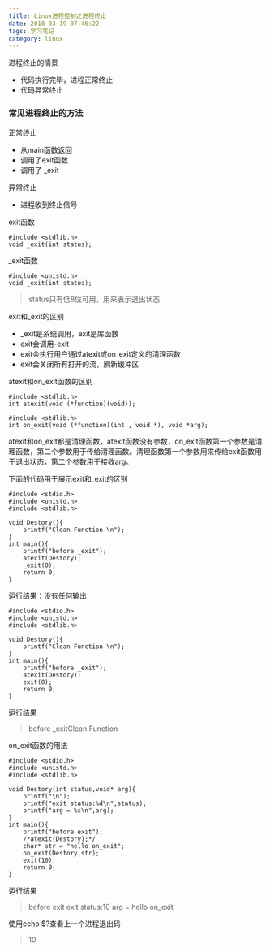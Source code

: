 ```yaml
---
title: Linux进程控制之进程终止
date: 2018-03-19 07:46:22
tags: 学习笔记
category: linux
---
```

进程终止的情景
- 代码执行完毕，进程正常终止
- 代码异常终止

<!--more-->

### 常见进程终止的方法
正常终止
- 从main函数返回
- 调用了exit函数
- 调用了 _exit

异常终止
- 进程收到终止信号

exit函数
```
#include <stdlib.h>
void _exit(int status);
```
_exit函数
```
#include <unistd.h>
void _exit(int status);
```
> status只有低8位可用，用来表示退出状态

exit和_exit的区别
- _exit是系统调用，exit是库函数
- exit会调用-exit
- exit会执行用户通过atexit或on_exit定义的清理函数
- exit会关闭所有打开的流，刷新缓冲区

atexit和on_exit函数的区别
```
#include <stdlib.h>
int atexit(void (*function)(void));
```
```
#include <stdlib.h>
int on_exit(void (*function)(int , void *), void *arg);
```
atexit和on_exit都是清理函数，atexit函数没有参数，on_exit函数第一个参数是清理函数，第二个参数用于传给清理函数。清理函数第一个参数用来传给exit函数用于退出状态，第二个参数用于接收arg。

下面的代码用于展示exit和_exit的区别
```
#include <stdio.h>
#include <unistd.h>
#include <stdlib.h>

void Destory(){
	printf("Clean Function \n");
}
int main(){
	printf("before _exit");
	atexit(Destory);
	_exit(0);
	return 0;
}

```
运行结果：没有任何输出
```
#include <stdio.h>
#include <unistd.h>
#include <stdlib.h>

void Destory(){
	printf("Clean Function \n");
}
int main(){
	printf("before _exit");
	atexit(Destory);
	exit(0);
	return 0;
}
```
运行结果
> before _exitClean Function 

on_exit函数的用法
```
#include <stdio.h>
#include <unistd.h>
#include <stdlib.h>

void Destory(int status,void* arg){
	printf("\n");
	printf("exit status:%d\n",status);
	printf("arg = %s\n",arg);
}
int main(){
	printf("before exit");
	/*atexit(Destory);*/
	char* str = "hello on_exit";
	on_exit(Destory,str);
	exit(10);
	return 0;
}

```
运行结果
> before exit
exit status:10
arg = hello on_exit

使用echo $?查看上一个进程退出码
> 10